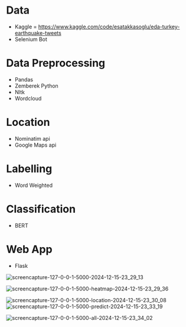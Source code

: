 # Data
- Kaggle = https://www.kaggle.com/code/esatakkasoglu/eda-turkey-earthquake-tweets
- Selenium Bot 
# Data Preprocessing
- Pandas
- Zemberek Python
- Nltk
- Wordcloud
# Location
- Nominatim api
- Google Maps api
# Labelling
- Word Weighted
# Classification
- BERT
# Web App
- Flask

![screencapture-127-0-0-1-5000-2024-12-15-23_29_13](https://github.com/user-attachments/assets/89f8663f-7eb2-4f57-b159-2b2580fffacb)

![screencapture-127-0-0-1-5000-heatmap-2024-12-15-23_29_36](https://github.com/user-attachments/assets/f2e3d1ef-a196-4d50-919f-e639e1fc8460)

![screencapture-127-0-0-1-5000-location-2024-12-15-23_30_08](https://github.com/user-attachments/assets/514b5468-74e1-40b0-87e9-48283ba619b3)
![screencapture-127-0-0-1-5000-predict-2024-12-15-23_33_19](https://github.com/user-attachments/assets/83da52e3-8b65-4822-9bba-83b19940b78d)

![screencapture-127-0-0-1-5000-all-2024-12-15-23_34_02](https://github.com/user-attachments/assets/d2c0fdaa-aac7-4315-82b2-c37c81b52fd4)
